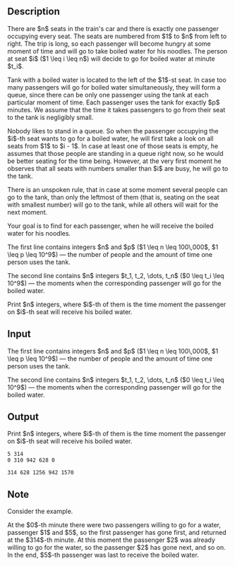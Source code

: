 ## Description

<div><p>There are $n$ seats in the train's car and there is exactly one passenger occupying every seat. The seats are numbered from $1$ to $n$ from left to right. The trip is long, so each passenger will become hungry at some moment of time and will go to take boiled water for his noodles. The person at seat $i$ ($1 \leq i \leq n$) will decide to go for boiled water at minute $t_i$.</p><p>Tank with a boiled water is located to the left of the $1$-st seat. In case too many passengers will go for boiled water simultaneously, they will form a queue, since there can be only one passenger using the tank at each particular moment of time. Each passenger uses the tank for exactly $p$ minutes. We assume that the time it takes passengers to go from their seat to the tank is negligibly small. </p><p>Nobody likes to stand in a queue. So when the passenger occupying the $i$-th seat wants to go for a boiled water, he will first take a look on all seats from $1$ to $i - 1$. In case at least one of those seats is empty, he assumes that those people are standing in a queue right now, so he would be better seating for the time being. However, at the very first moment he observes that all seats with numbers smaller than $i$ are busy, he will go to the tank.</p><p>There is an unspoken rule, that in case at some moment several people can go to the tank, than only the leftmost of them (that is, seating on the seat with smallest number) will go to the tank, while all others will wait for the next moment.</p><p>Your goal is to find for each passenger, when he will receive the boiled water for his noodles.</p></div><div class="input-specification"><p>The first line contains integers $n$ and $p$ ($1 \leq n \leq 100\,000$, $1 \leq p \leq 10^9$)&nbsp;— the number of people and the amount of time one person uses the tank.</p><p>The second line contains $n$ integers $t_1, t_2, \dots, t_n$ ($0 \leq t_i \leq 10^9$)&nbsp;— the moments when the corresponding passenger will go for the boiled water.</p></div><div class="output-specification"><p>Print $n$ integers, where $i$-th of them is the time moment the passenger on $i$-th seat will receive his boiled water.</p></div>

## Input

<p>The first line contains integers $n$ and $p$ ($1 \leq n \leq 100\,000$, $1 \leq p \leq 10^9$)&nbsp;— the number of people and the amount of time one person uses the tank.</p><p>The second line contains $n$ integers $t_1, t_2, \dots, t_n$ ($0 \leq t_i \leq 10^9$)&nbsp;— the moments when the corresponding passenger will go for the boiled water.</p>

## Output

<p>Print $n$ integers, where $i$-th of them is the time moment the passenger on $i$-th seat will receive his boiled water.</p>





```input1
5 314
0 310 942 628 0
```




```output1
314 628 1256 942 1570
```



## Note

<p>Consider the example.</p><p>At the $0$-th minute there were two passengers willing to go for a water, passenger $1$ and $5$, so the first passenger has gone first, and returned at the $314$-th minute. At this moment the passenger $2$ was already willing to go for the water, so the passenger $2$ has gone next, and so on. In the end, $5$-th passenger was last to receive the boiled water.</p>
